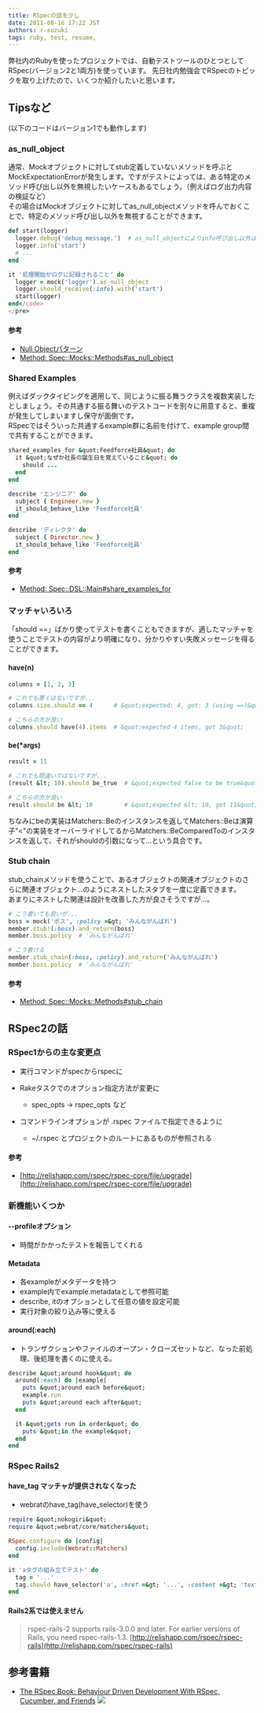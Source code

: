 ```yaml
---
title: RSpecの話を少し
date: 2011-08-16 17:22 JST
authors: r-suzuki
tags: ruby, test, resume, 
---
```


弊社内のRubyを使ったプロジェクトでは、自動テストツールのひとつとしてRSpec(バージョン2と1両方)を使っています。
 先日社内勉強会でRSpecのトピックを取り上げたので、いくつか紹介したいと思います。

 <!--more-->

## Tipsなど
 (以下のコードはバージョン1でも動作します) 
### as\_null\_object

通常、Mockオブジェクトに対してstub定義していないメソッドを呼ぶとMockExpectationErrorが発生します。ですがテストによっては、ある特定のメソッド呼び出し以外を無視したいケースもあるでしょう。（例えばログ出力内容の検証など）  
 その場合はMockオブジェクトに対してas\_null\_objectメソッドを呼んでおくことで、特定のメソッド呼び出し以外を無視することができます。

```ruby
def start(logger)
  logger.debug('debug message.')  # as_null_objectによりinfo呼び出し以外は無視される
  logger.info('start')
  # ...
end

it '処理開始がログに記録されること' do
  logger = mock('logger').as_null_object
  logger.should_receive(:info).with('start')
  start(logger)
end</code>
</pre>
```

#### 参考

- [Null Objectパターン](http://en.wikipedia.org/wiki/Null_Object_pattern)
- [Method: Spec::Mocks::Methods#as\_null\_object](http://rdoc.info/gems/rspec/1.3.2/Spec/Mocks/Methods:as_null_object)

### Shared Examples

例えばダックタイピングを適用して、同じように振る舞うクラスを複数実装したとしましょう。その共通する振る舞いのテストコードを別々に用意すると、重複が発生してしまいますし保守が面倒です。  
 RSpecではそういった共通するexample群に名前を付けて、example group間で共有することができます。

```ruby
shared_examples_for &quot;Feedforce社員&quot; do
  it &quot;なぜか社長の誕生日を覚えていること&quot; do
    should ...
  end
end

describe 'エンジニア' do
  subject { Engineer.new }
  it_should_behave_like 'Feedforce社員'
end

describe 'ディレクタ' do
  subject { Director.new }
  it_should_behave_like 'Feedforce社員'
end
```

#### 参考

- [Method: Spec::DSL::Main#share\_examples\_for](http://rdoc.info/gems/rspec/1.3.2/Spec/DSL/Main:share_examples_for)

### マッチャいろいろ

「should ==」ばかり使ってテストを書くこともできますが、適したマッチャを使うことでテストの内容がより明確になり、分かりやすい失敗メッセージを得ることができます。

#### have(n)

```ruby
columns = [1, 2, 3]

# これでも悪くはないですが...
columns.size.should == 4      # &quot;expected: 4, got: 3 (using ==)&quot;

# こちらの方が良い
columns.should have(4).items  # &quot;expected 4 items, got 3&quot;
```

#### be(\*args)

```ruby
result = 11

# これでも間違いではないですが...
(result &lt; 10).should be_true  # &quot;expected false to be true&quot;

# こちらの方が良い
result.should be &lt; 10         # &quot;expected &lt; 10, got 11&quot;
```

ちなみにbeの実装はMatchers::Beのインスタンスを返してMatchers::Beは演算子"<"の実装をオーバーライドしてるからMatchers::BeComparedToのインスタンスを返して、それがshouldの引数になって...という具合です。

### Stub chain

stub\_chainメソッドを使うことで、あるオブジェクトの関連オブジェクトのさらに関連オブジェクト...のようにネストしたスタブを一度に定義できます。  
 あまりにネストした関連は設計を改善した方が良さそうですが...。

```ruby
# こう書いても良いが...
boss = mock('ボス', :policy =&gt; 'みんながんばれ')
member.stub!(:boss).and_return(boss)
member.boss.policy  # 'みんながんばれ'

# こう書ける
member.stub_chain(:boss, :policy).and_return('みんながんばれ')
member.boss.policy  # 'みんながんばれ'
```

#### 参考

- [Method: Spec::Mocks::Methods#stub\_chain](http://rdoc.info/gems/rspec/1.3.2/Spec/Mocks/Methods:stub_chain)

## RSpec2の話

### RSpec1からの主な変更点

- 実行コマンドがspecからrspecに
- Rakeタスクでのオプション指定方法が変更に
  - spec\_opts → rspec\_opts など

- コマンドラインオプションが .rspec ファイルで指定できるように
  - ~/.rspec とプロジェクトのルートにあるものが参照される

#### 参考

- [http://relishapp.com/rspec/rspec-core/file/upgrade](http://relishapp.com/rspec/rspec-core/file/upgrade)

### 新機能いくつか

#### --profileオプション

- 時間がかかったテストを報告してくれる

#### Metadata

- 各exampleがメタデータを持つ
- example内でexample.metadataとして参照可能
- describe, itのオプションとして任意の値を設定可能
- 実行対象の絞り込み等に使える

#### around(:each)

- トランザクションやファイルのオープン・クローズセットなど、なった前処理、後処理を書くのに使える。

```ruby
describe &quot;around hook&quot; do
  around(:each) do |example|
    puts &quot;around each before&quot;
    example.run
    puts &quot;around each after&quot;
  end

  it &quot;gets run in order&quot; do
    puts &quot;in the example&quot;
  end
end
```

### RSpec Rails2

#### have\_tag マッチャが提供されなくなった

- webratのhave\_tag(have\_selector)を使う

```ruby
require &quot;nokogiri&quot;
require &quot;webrat/core/matchers&quot;

RSpec.configure do |config|
  config.include(Webrat::Matchers)
end

it 'aタグの組み立てテスト' do
  tag = '...'
  tag.should have_selector('a', :href =&gt; '...', :content =&gt; 'text')
end
```

#### Rails2系では使えません
> rspec-rails-2 supports rails-3.0.0 and later. For earlier versions of Rails, you need rspec-rails-1.3.
[http://relishapp.com/rspec/rspec-rails](http://relishapp.com/rspec/rspec-rails)

## 参考書籍
- [The RSpec Book: Behaviour Driven Development With RSpec, Cucumber, and Friends](http://www.amazon.co.jp/gp/product/1934356379/ref=as_li_ss_tl?ie=UTF8&tag=htmlmmg-22&linkCode=as2&camp=247&creative=7399&creativeASIN=1934356379) ![](http://www.assoc-amazon.jp/e/ir?t=&l=as2&o=9&a=1934356379)
